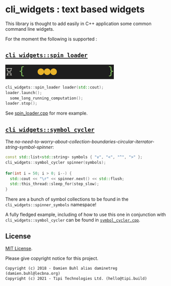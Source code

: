 # cli_widgets : text based widgets
This library is thought to add easily in C++ application some common command line widgets.

For the moment the following is supported : 

## [`cli_widgets::spin_loader`](./cli_widgets/spin_loader.hpp)

![`cli_widgets::spin_loader`](./spin_loader.gif)

```cpp
cli_widgets::spin_loader loader(std::cout);
loader.launch();
  some_long_running_computation();
loader.stop();
```

See [spin\_loader.cpp](./spin_loader.cpp) for more example.

## [`cli_widgets::symbol_cycler`](./cli_widgets/symbol_cycler.hpp)

The *no-need-to-worry-about-collection-boundaries-circular-iterrator-string-symbol-spinner*:

```cpp
const std::list<std::string> symbols { "v", "<", "^", ">" };
cli_widgets::symbol_cycler spinner(symbols);

for(int i = 50; i > 0; i--) {
  std::cout << "\r" << spinner.next() << std::flush;
  std::this_thread::sleep_for(step_slow);
}
```

There are a bunch of symbol collections to be found in the `cli_widgets::spinner_symbols` namespace!

A fully fledged example, including of how to use this one in conjunction with `cli_widgets::symbol_cycler` can be found in [`symbol_cycler.cpp`](./symbol_spinner.cpp).

## License
[MIT License](./LICENSE).

Please give copyright notice for this project.

```
Copyright (c) 2018 - Damien Buhl alias daminetreg (damien.buhl@lecbna.org)
Copyright (c) 2021 - Tipi Technologies Ltd. (hello@tipi.build)
```
